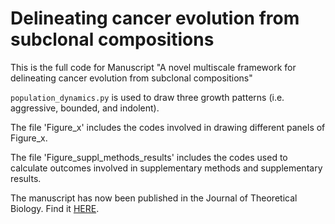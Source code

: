 # Delineating cancer evolution from subclonal compositions

This is the full code for Manuscript "A novel multiscale framework for delineating cancer evolution from subclonal compositions"

`population_dynamics.py` is used to draw three growth patterns (i.e. aggressive, bounded, and indolent).


The file 'Figure_x' includes the codes involved in drawing different panels of Figure_x.

The file 'Figure_suppl_methods_results' includes the codes used to calculate outcomes involved in supplementary methods and supplementary results.

The manuscript has now been published in the Journal of Theoretical Biology. Find it [HERE](https://doi.org/10.1016/j.jtbi.2024.111743).
